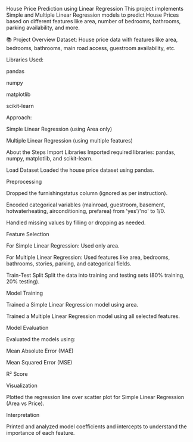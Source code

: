 House Price Prediction using Linear Regression
This project implements Simple and Multiple Linear Regression models to predict House Prices based on different features like area, number of bedrooms, bathrooms, parking availability, and more.

📚 Project Overview
Dataset: House price data with features like area, bedrooms, bathrooms, main road access, guestroom availability, etc.

Libraries Used:

pandas

numpy

matplotlib

scikit-learn

Approach:

Simple Linear Regression (using Area only)

Multiple Linear Regression (using multiple features)

 About the Steps
Import Libraries
Imported required libraries: pandas, numpy, matplotlib, and scikit-learn.

Load Dataset
Loaded the house price dataset using pandas.

Preprocessing

Dropped the furnishingstatus column (ignored as per instruction).

Encoded categorical variables (mainroad, guestroom, basement, hotwaterheating, airconditioning, prefarea) from 'yes'/'no' to 1/0.

Handled missing values by filling or dropping as needed.

Feature Selection

For Simple Linear Regression: Used only area.

For Multiple Linear Regression: Used features like area, bedrooms, bathrooms, stories, parking, and categorical fields.

Train-Test Split
Split the data into training and testing sets (80% training, 20% testing).

Model Training

Trained a Simple Linear Regression model using area.

Trained a Multiple Linear Regression model using all selected features.

Model Evaluation

Evaluated the models using:

Mean Absolute Error (MAE)

Mean Squared Error (MSE)

R² Score

Visualization

Plotted the regression line over scatter plot for Simple Linear Regression (Area vs Price).

Interpretation

Printed and analyzed model coefficients and intercepts to understand the importance of each feature.


